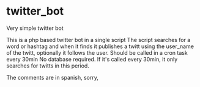 # twitter_bot
Very simple twitter bot


This is a php based twitter bot in a single script
The script searches for a word or hashtag and when it finds it publishes a twitt using the user_name of the twitt, optionally it follows the user.
Should be called in a cron task every 30min
No database required. If it's called every 30min, it only searches for twitts in this period.

The comments are in spanish, sorry,
